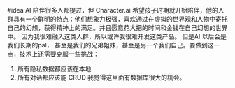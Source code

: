 #idea 
AI 陪伴很多人都提过，但 Character.ai 希望孩子时期就开始陪伴，他的人群具有一个鲜明的特点：他们想象力极强，喜欢通过在虚拟的世界观和人物中寄托自己的幻想，获得精神上的满足。并且愿意花大把的时间和金钱在自己幻想的世界中。
因为我很难融入这类人群，所以或许我很难开发这类产品。
但是AI 以后会是我们长期的pal， 甚至是我们的兄弟姐妹，甚至是另一个我们自己。要做到这一点，技术上还需要克服一些挑战：
1. 所有隐私数据都应该在本地
2. 所有对话都应该能 CRUD
我觉得这里面有数据库很大的机会。
